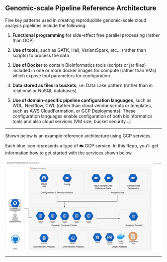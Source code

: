 ## Genomic-scale Pipeline Reference Architecture

Five key patterns used in creating reproducible genomic-scale cloud analysis pipelines include the following:

1.  **Functional programming** for side-effect free parallel processing (rather than OOP)

2. **Use of tools**, such as GATK, Hail, VariantSpark, etc... (rather than scripts) to process the data

3. **Use of Docker** to contain Bioinformatics tools (scripts or jar files) included in one or more docker images for compute (rather than VMs) which expose tool parameters for configuration

4. **Data stored as files in buckets**, i.e. Data Lake pattern (rather than in relational or NoSQL databases) 

5. **Use of domain-specific pipeline configuration languages**, such as WDL, Nextflow, CWL (rather than cloud vendor scripts or templates, such as AWS CloudFormation, or GCP Deployments). These configuration languages enable configuration of both bioinformatics tools and also cloud services (VM size, bucket security...) 

----
Shown below is an example reference architecture using GCP services.

Each blue icon represents a type of ☁️ GCP service.  In this Repo, you'll get information how to get started with the services shown below.  

[![gcp-bioinformatics](/images/main.png)]() 

---